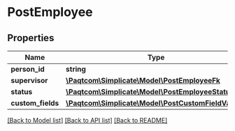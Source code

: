 # PostEmployee

## Properties

 Name              | Type                                                                        | Description | Notes      
-------------------|-----------------------------------------------------------------------------|-------------|------------
 **person_id**     | **string**                                                                  |             | [optional] 
 **supervisor**    | [**\Paqtcom\Simplicate\Model\PostEmployeeFk**](PostEmployeeFk.md)               |             | [optional] 
 **status**        | [**\Paqtcom\Simplicate\Model\PostEmployeeStatusFk**](PostEmployeeStatusFk.md)   |             | [optional] 
 **custom_fields** | [**\Paqtcom\Simplicate\Model\PostCustomFieldValue[]**](PostCustomFieldValue.md) |             | [optional] 

[[Back to Model list]](../README.md#documentation-for-models) [[Back to API list]](../README.md#documentation-for-api-endpoints) [[Back to README]](../README.md)


